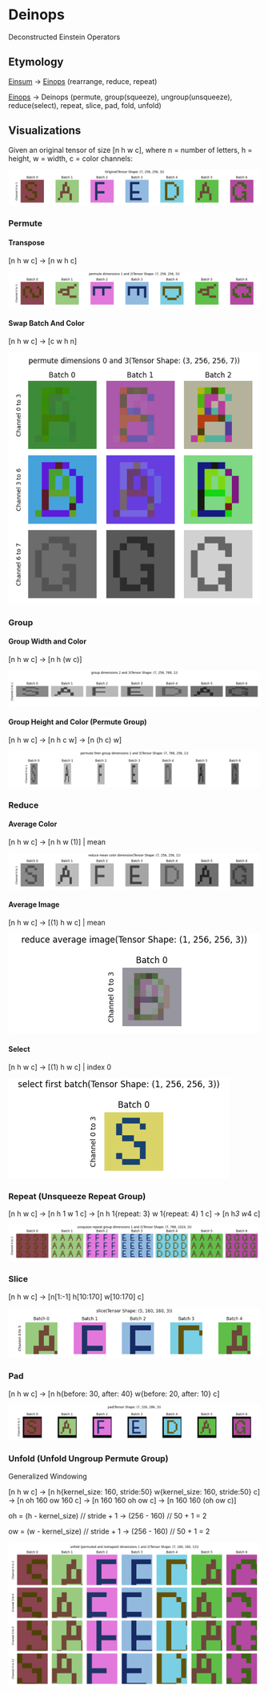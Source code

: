 # Deinops

Deconstructed Einstein Operators

## Etymology

[Einsum](https://numpy.org/doc/2.1/reference/generated/numpy.einsum.html) -> [Einops](https://github.com/arogozhnikov/einops) (rearrange, reduce, repeat)

[Einops](https://github.com/arogozhnikov/einops) -> Deinops (permute, group(squeeze), ungroup(unsqueeze), reduce(select), repeat, slice, pad, fold, unfold)

## Visualizations

Given an original tensor of size [n h w c], where n = number of letters, h = height, w = width, c = color channels:

![](deinop_images/original_tensor.png)

### Permute

#### Transpose

[n h w c] -> [n w h c]

![](deinop_images/transposed_tensor.png)

#### Swap Batch And Color

[n h w c] -> [c w h n]

![](deinop_images/permuted_tensor.png)

### Group


#### Group Width and Color

[n h w c] -> [n h (w c)]

![](deinop_images/grouped_tensor.png)

#### Group Height and Color (Permute Group)

[n h w c] -> [n h c w] -> [n (h c) w]

![](deinop_images/permute_group_tensor.png)

### Reduce

#### Average Color

[n h w c] -> [n h w (1)] | mean 

![](deinop_images/reduced_color_tensor.png)

#### Average Image

[n h w c] -> [(1) h w c] | mean 

![](deinop_images/reduced_average_tensor.png)

#### Select

[n h w c] -> [(1) h w c] | index 0 

![](deinop_images/select_tensor.png)

### Repeat (Unsqueeze Repeat Group)

[n h w c] -> [n h 1 w 1 c] -> [n h 1{repeat: 3} w 1{repeat: 4} 1 c] -> [n h*3 w*4 c]

![](deinop_images/unsqueezed_grouped_repeated_tensor.png)

### Slice

[n h w c] -> [n[1:-1] h[10:170] w[10:170] c]

![](deinop_images/sliced_tensor.png)

### Pad

[n h w c] -> [n h{before: 30, after: 40} w{before: 20, after: 10} c]

![](deinop_images/padded_tensor.png)

### Unfold (Unfold Ungroup Permute Group)

Generalized Windowing

[n h w c] -> [n h{kernel_size: 160, stride:50} w{kernel_size: 160, stride:50} c] -> [n oh 160 ow 160 c] -> [n 160 160 oh ow c] -> [n 160 160 (oh ow c)] 

oh = (h - kernel_size) // stride + 1 -> (256 - 160) // 50 + 1 = 2

ow = (w - kernel_size) // stride + 1 -> (256 - 160) // 50 + 1 = 2

![](deinop_images/unfold_tensor.png)
